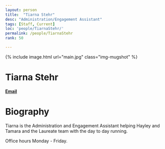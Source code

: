 ```yaml
---
layout: person
title:  "Tiarna Stehr"
desc: "Administration/Engagement Assistant"
tags: [Staff, Current]
loc: 'people/TiarnaStehr/'
permalink: /people/TiarnaStehr
rank: 50

---
```

 
{% include image.html url="main.jpg" class="img-mugshot" %}
<div class="text-center" markdown="1">

# Tiarna Stehr
[**Email**](mailto:t.stehr@uq.edu.au)
</div>
 
# Biography

Tiarna is the Administration and Engagement Assistant helping Hayley and Tamara and the Laureate team with the day to day running. 

Office hours Monday - Friday.
 
